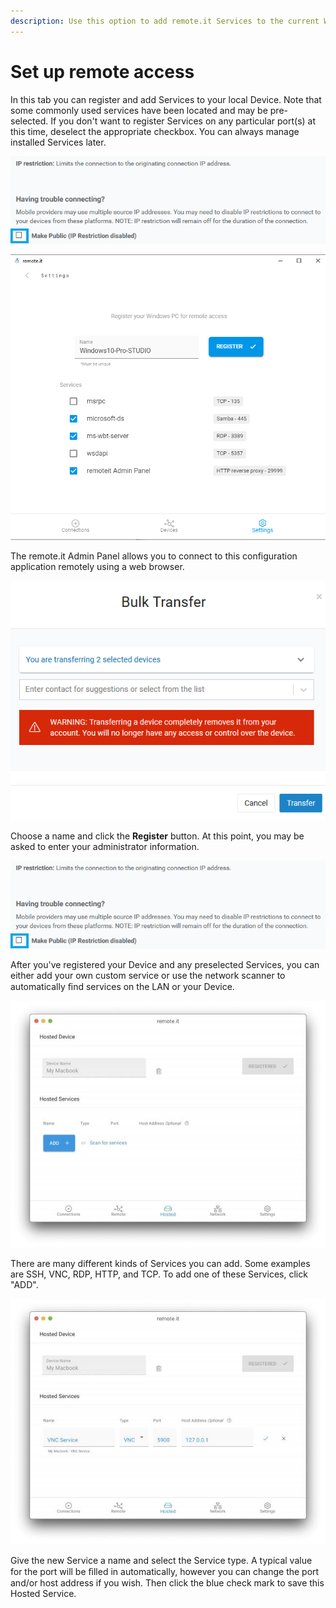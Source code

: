 ```yaml
---
description: Use this option to add remote.it Services to the current Windows or Mac PC.
---
```


# Set up remote access

In this tab you can register and add Services to your local Device. Note that some commonly used services have been located and may be pre-selected.  If you don't want to register Services on any particular port\(s\) at this time, deselect the appropriate checkbox.  You can always manage installed Services later.

![](../../../.gitbook/assets/image%20%28140%29.png)

![](../../../.gitbook/assets/image%20%28391%29.png)

The remote.it Admin Panel allows you to connect to this configuration application remotely using a web browser.  

![](../../../.gitbook/assets/image%20%2811%29.png)

Choose a name and click the **Register** button. At this point, you may be asked to enter your administrator information.

![](../../../.gitbook/assets/image%20%28140%29.png)

After you've registered your Device and any preselected Services, you can either add your own custom service or use the network scanner to automatically ﬁnd services on the LAN or your Device.

![](../../../.gitbook/assets/33.jpeg)

There are many different kinds of Services you can add. Some examples are SSH, VNC, RDP, HTTP, and TCP. To add one of these Services, click "ADD". 

![](../../../.gitbook/assets/35.jpeg)

Give the new Service a name and select the Service type. A typical value for the port will be ﬁlled in automatically, however you can change the port and/or host address if you wish. Then click the blue check mark to save this Hosted Service.



